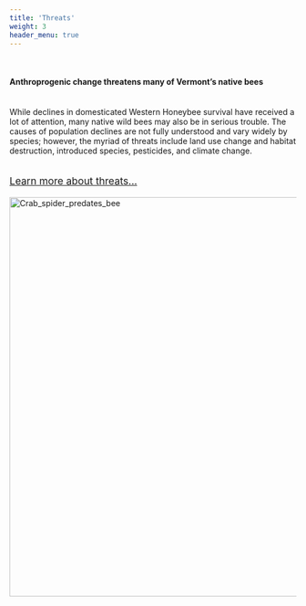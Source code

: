 ```yaml
---
title: 'Threats'
weight: 3
header_menu: true
---
```

<br>
<div class="lead" style="align:center;"><h4>Anthroprogenic change threatens many of Vermont’s native bees</h4></div>
<br>

<div class="doubleColumn">
<div>
While declines in domesticated Western Honeybee survival have received a lot of attention, many native wild bees may also be in serious trouble. The causes of population declines are not fully understood and vary widely by species; however, the myriad of threats include land use change and habitat destruction, introduced species, pesticides, and climate change.  

<br> 
<br>
 
<p style="font-size: 1.25em"><a href="http://vtecostudies.github.io/SoBees_Threats" target="blank_"><u>Learn more about threats...</u></a></p>
</div>

<div> <img alt="Crab_spider_predates_bee" src="https://stateofbees.vtatlasoflife.org/images/Crab_spider_predates_bee.jpg" style="margin: 0px height: 700px; width: 700px"></div>

</div>
